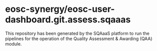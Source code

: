 <!--
SPDX-FileCopyrightText: Copyright contributors to the Software Quality Assurance as a Service (SQAaaS) project <sqaaas@ibergrid.eu>

SPDX-License-Identifier: GPL-3.0-only
-->

# eosc-synergy/eosc-user-dashboard.git.assess.sqaaas
This repository has been generated by the SQAaaS platform to run the pipelines
for the operation of the
Quality Assessment & Awarding (QAA)
module.